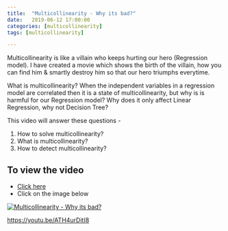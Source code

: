 ```yaml
---
title:  "Multicollinearity - Why its bad?"
date:   2019-06-12 17:00:00
categories: [multicollinearity]
tags: [multicollinearity]

---
```


Multicollinearity is like a villain who keeps hurting our hero (Regression model). I have created a movie which shows the birth of the villain, how you can find him & smartly destroy him so that our hero triumphs everytime.

What is multicollinearity? When the independent variables in a regression model are correlated then it is a state of multicollinearity, but why is is harmful for our Regression model? Why does it only affect Linear Regression, why not Decision Tree?

This video will answer these questions - 
1. How to solve multicollinearity? 
2. What is multicollinearity?
3. How to detect multicollinearity?

## To view the video
* [Click here](https://youtu.be/ATH4urDitI8)
* Click on the image below

[![Multicollinearity - Why its bad?](http://img.youtube.com/vi/ATH4urDitI8/0.jpg)](http://www.youtube.com/watch?v=ATH4urDitI8)


https://youtu.be/ATH4urDitI8